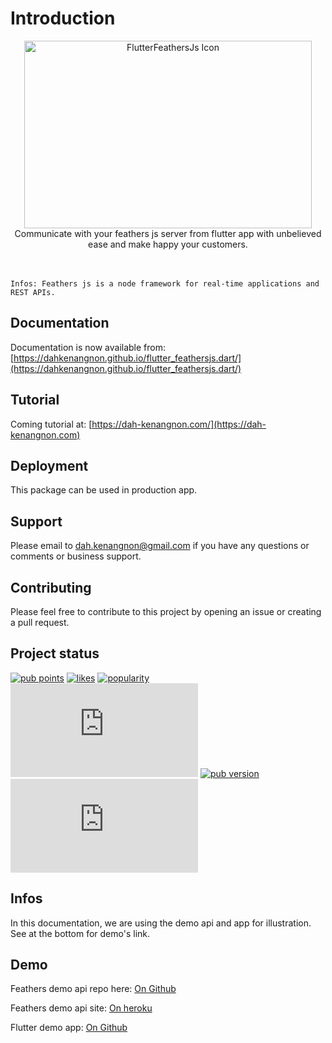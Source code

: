 # Introduction

<p align="center">
 <img width="460" alt="FlutterFeathersJs Icon" height="300" src="https://dahkenangnon.github.io/flutter_feathersjs.dart/assets/img/logo.png">
 <br>
 Communicate with your feathers js  server from flutter app with unbelieved ease and make happy your customers.
 <br><br><br>
</p>


`Infos: Feathers js is a node framework for real-time applications and REST APIs.`

## Documentation

Documentation is now available from: [https://dahkenangnon.github.io/flutter_feathersjs.dart/](https://dahkenangnon.github.io/flutter_feathersjs.dart/)

## Tutorial

Coming tutorial at: [https://dah-kenangnon.com/](https://dah-kenangnon.com)



## Deployment

This package can be used in production app.



## Support

Please email to dah.kenangnon@gmail.com if you have any questions or comments or business support.


## Contributing

Please feel free to contribute to this project by opening an issue or creating a pull request.


## Project status

[![pub points](https://badges.bar/flutter_feathersjs/pub%20points)](https://pub.dev/packages/flutter_feathersjs/score)
[![likes](https://badges.bar/flutter_feathersjs/likes)](https://pub.dev/packages/flutter_feathersjs/score)
[![popularity](https://badges.bar/flutter_feathersjs/popularity)](https://pub.dev/packages/flutter_feathersjs/score)
[![GitHub Repo stars](https://img.shields.io/github/stars/dahkenangnon/flutter_feathersjs.dart?label=github%20stars)](https://github.com/dahkenangnon/flutter_feathersjs)
[![pub version](https://img.shields.io/pub/v/flutter_feathersjs)](https://pub.dev/packages/flutter_feathersjs)
[![GitHub last commit](https://img.shields.io/github/last-commit/dahkenangnon/flutter_feathersjs.dart)](https://github.com/dahkenangnon/flutter_feathersjs)


## Infos

In this documentation, we are using the demo api and app for illustration. See at the bottom for demo's link.

## Demo

Feathers demo api repo here: [On Github](https://github.com/Dahkenangnon/flutter_feathersjs.dart)

Feathers demo api site: [On heroku](https://flutter-feathersjs.herokuapp.com/)

Flutter demo app: [On Github](https://github.com/Dahkenangnon/flutter_feathersjs_demo_app)
